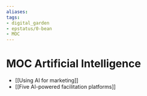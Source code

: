 ```yaml
---
aliases: 
tags: 
- digital_garden
- epstatus/0-bean
- MOC
---
```

# MOC Artificial Intelligence


+ [[Using AI for marketing]]
+ [[Five AI-powered facilitation platforms]]
